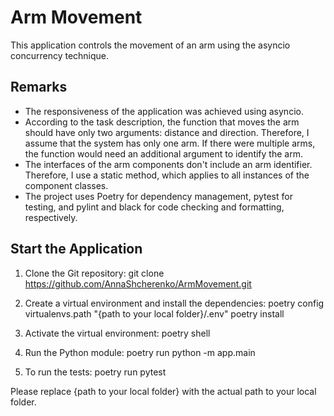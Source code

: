 # Arm Movement

This application controls the movement of an arm using the asyncio concurrency technique.

## Remarks

- The responsiveness of the application was achieved using asyncio.
- According to the task description, the function that moves the arm should have only two arguments: distance and direction. Therefore, I assume that the system has only one arm. If there were multiple arms, the function would need an additional argument to identify the arm.
- The interfaces of the arm components don't include an arm identifier. Therefore, I use a static method, which applies to all instances of the component classes.
- The project uses Poetry for dependency management, pytest for testing, and pylint and black for code checking and formatting, respectively.

## Start the Application

1. Clone the Git repository:
git clone https://github.com/AnnaShcherenko/ArmMovement.git

2. Create a virtual environment and install the dependencies:
poetry config virtualenvs.path "{path to your local folder}/.env" 
poetry install

3. Activate the virtual environment:
poetry shell

4. Run the Python module:
poetry run python -m app.main

5. To run the tests:
poetry run pytest

Please replace {path to your local folder} with the actual path to your local folder.
